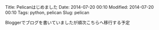 Title: Pelicanはじめました
Date: 2014-07-20 00:10
Modified: 2014-07-20 00:10
Tags: python, pelican
Slug: pelican

Bloggerでブログを書いていましたが順次こちらへ移行する予定
